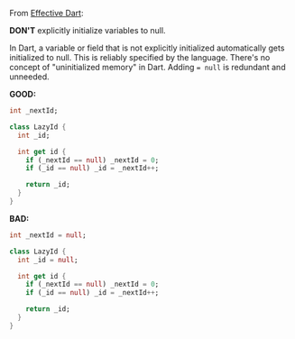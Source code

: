 From [Effective Dart](https://dart.dev/guides/language/effective-dart/usage#dont-explicitly-initialize-variables-to-null):

**DON'T** explicitly initialize variables to null.

In Dart, a variable or field that is not explicitly initialized automatically
gets initialized to null.  This is reliably specified by the language.  There's
no concept of "uninitialized memory" in Dart.  Adding `= null` is redundant and
unneeded.

**GOOD:**
```dart
int _nextId;

class LazyId {
  int _id;

  int get id {
    if (_nextId == null) _nextId = 0;
    if (_id == null) _id = _nextId++;

    return _id;
  }
}
```

**BAD:**
```dart
int _nextId = null;

class LazyId {
  int _id = null;

  int get id {
    if (_nextId == null) _nextId = 0;
    if (_id == null) _id = _nextId++;

    return _id;
  }
}
```

